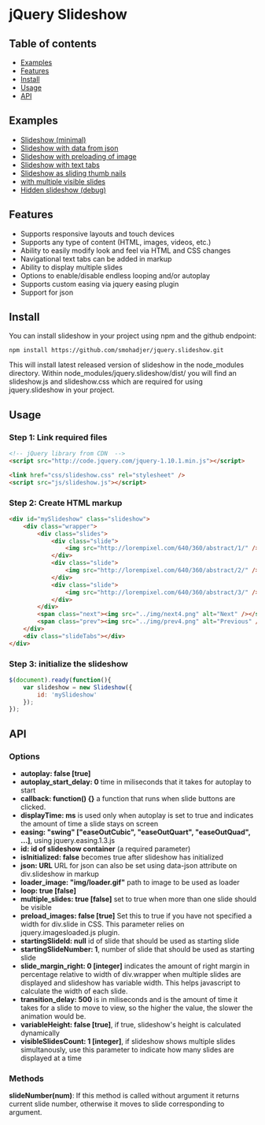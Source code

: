 # jQuery Slideshow

## Table of contents
* [Examples](#examples)
* [Features](#features)
* [Install](#install)
* [Usage](#usage)
* [API](#api)

## <a name="examples" />Examples</a>
* <a href="http://smohadjer.github.io/jquery.slideshow/demo/slideshow.html">Slideshow (minimal)</a>
* <a href="http://smohadjer.github.io/jquery.slideshow/demo/slideshow_json.html">Slideshow with data from json</a>
* <a href="http://smohadjer.github.io/jquery.slideshow/demo/slideshow_preload.html">Slideshow with preloading of image</a>
* <a href="http://smohadjer.github.io/jquery.slideshow/demo/slideshow_tabs_text.html">Slideshow with text tabs</a>
* <a href="http://smohadjer.github.io/jquery.slideshow/demo/slideshow_thumbs.html">Slideshow as sliding thumb nails</a>
* <a href="http://smohadjer.github.io/jquery.slideshow/demo/slideshow_multiple_responsive.html">with multiple visible slides</a>
* <a href="http://smohadjer.github.io/jquery.slideshow/demo/slideshow_hidden.html">Hidden slideshow (debug)</a>


## <a name="features" />Features</a>
* Supports responsive layouts and touch devices
* Supports any type of content (HTML, images, videos, etc.)
* Ability to easily modify look and feel via HTML and CSS changes
* Navigational text tabs can be added in markup
* Ability to display multiple slides
* Options to enable/disable endless looping and/or autoplay
* Supports custom easing via jquery easing plugin
* Support for json

## <a name="install" />Install</a>
You can install slideshow in your project using npm and the github endpoint:
```
npm install https://github.com/smohadjer/jquery.slideshow.git
```
This will install latest released version of slideshow in the node_modules directory. Within node_modules/jquery.slideshow/dist/ you will find an slideshow.js and slideshow.css which are required for using jquery.slideshow in your project.

## <a name="usage" />Usage</a>
### Step 1: Link required files
```html
<!-- jQuery library from CDN  -->
<script src="http://code.jquery.com/jquery-1.10.1.min.js"></script>

<link href="css/slideshow.css" rel="stylesheet" />
<script src="js/slideshow.js"></script>
```

### Step 2: Create HTML markup
```html
<div id="mySlideshow" class="slideshow">
	<div class="wrapper">
		<div class="slides">
			<div class="slide">
				<img src="http://lorempixel.com/640/360/abstract/1/" />
			</div>
			<div class="slide">
				<img src="http://lorempixel.com/640/360/abstract/2/" />
			</div>
			<div class="slide">
				<img src="http://lorempixel.com/640/360/abstract/3/" />
			</div>
		</div>
		<span class="next"><img src="../img/next4.png" alt="Next" /></span>
		<span class="prev"><img src="../img/prev4.png" alt="Previous" /></span>
	</div>
	<div class="slideTabs"></div>
</div>
```

### Step 3: initialize the slideshow
```javascript
$(document).ready(function(){
	var slideshow = new Slideshow({
		id: 'mySlideshow'
	});
});
```

## <a name="api" />API</a>
### Options
- **autoplay: false [true]**
- **autoplay_start_delay: 0** time in miliseconds that it takes for autoplay to start
- **callback: function() {}** a function that runs when slide buttons are clicked.
- **displayTime: ms** is used only when autoplay is set to true and indicates the amount of time a slide stays on screen
- **easing: "swing" ["easeOutCubic", "easeOutQuart", "easeOutQuad", ...]**, using jquery.easing.1.3.js
- **id: id of slideshow container** (a required parameter)
- **isInitialized: false** becomes true after slideshow has initialized
- **json: URL** URL for json can also be set using data-json attribute on div.slideshow in markup
- **loader_image: "img/loader.gif"** path to image to be used as loader
- **loop: true [false]**
- **multiple_slides: true [false]** set to true when more than one slide should be visible
- **preload_images: false [true]** Set this to true if you have not specified a width for div.slide in CSS. This parameter relies on jquery.imagesloaded.js plugin.
- **startingSlideId: null** id of slide that should be used as starting slide
- **startingSlideNumber: 1**, number of slide that should be used as starting slide
- **slide_margin_right: 0 [integer]** indicates the amount of right margin in percentage relative to width of div.wrapper when multiple slides are displayed and slideshow has variable width. This helps javascript to calculate the width of each slide.
- **transition_delay: 500** is in miliseconds and is the amount of time it takes for a slide to move to view, so the higher the value, the slower the animation would be.
- **variableHeight: false [true]**, if true, slideshow's height is calculated dynamically</li>
- **visibleSlidesCount: 1 [integer]**, if slideshow shows multiple slides simultanously, use this parameter to indicate how many slides are displayed at a time

### Methods
**slideNumber(num)**: If this method is called without argument it returns current slide number, otherwise it moves to slide corresponding to argument.
